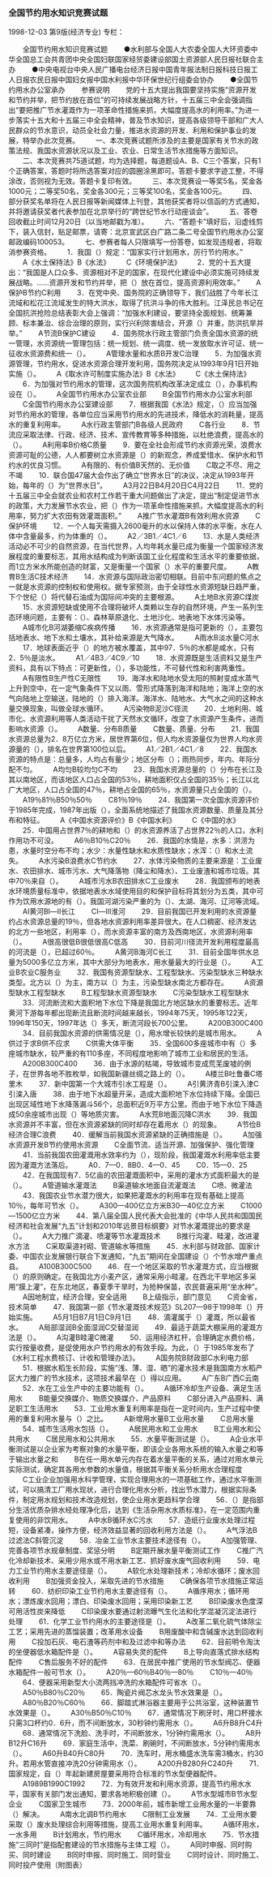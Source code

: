 ### 全国节约用水知识竞赛试题

1998-12-03
第9版(经济专业)
专栏：

　　全国节约用水知识竞赛试题
　　●水利部与全国人大农委全国人大环资委中华全国总工会共青团中央全国妇联国家经贸委建设部国土资源部人民日报社联合主办
　　●中央电视台中央人民广播电台经济日报中国青年报法制日报科技日报工人日报农民日报中国妇女报中国水利报中华环保世纪行组委会协办
　　●全国节约用水办公室承办
　　参赛说明
　　党的十五大提出我国要坚持实施“资源开发和节约并举，把节约放在首位”的可持续发展战略方针，十五届三中全会强调指出“要把推广节水灌溉作为一项革命性措施来抓，大幅度提高水的利用率。”为进一步落实十五大和十五届三中全会精神，普及节水知识，提高各级领导干部和广大人民群众的节水意识，动员全社会力量，推进水资源的开发、利用和保护事业的发展，特举办此次竞赛。
　　一、本次竞赛试题所涉及的主要是国家有关节水的政策法规、我国水资源状况以及工业、农业、日常生活节水措施等方面知识。
　　二、本次竞赛共75道试题，均为选择题，每道题设A、B、C三个答案，只有1个正确答案，答题时将所选答案对应的圆圈涂黑即可。答题卡要求字迹工整，不得涂改，否则视为无效。答题卡复印有效。
　　三、本次竞赛设一等奖5名，奖金各1000元；二等奖50名，奖金各300元；三等奖100名，奖金各100元。
　　四、部分获奖名单将在人民日报等新闻媒体上刊登，其他获奖者将以信函的方式通知，并将邀请获奖者代表参加在北京举行的“跨世纪节水行动座谈会”。
　　五、答卷回收截止时间12月20日（以当地邮戳为准）。
　　六、“答题卡”填好后，沿虚线剪下，装入信封，贴足邮票，请寄：北京宣武区白广路二条二号全国节约用水办公室邮政编码100053。
　　七、参赛者每人只限填写一份答卷，如发现违规者，将取消参赛资格。
　　1．我国（）规定：“国家实行计划用水，厉行节约用水。”
　　A《水土保持法》B《水法》
　　C《环境保护法》
　　2．党的十五大提出：“我国是人口众多、资源相对不足的国家，在现代化建设中必须实施可持续发展战略。……资源开发和节约并举，把（）放在首位，提高资源利用效率。”
　　A保护B节约C利用
　　3．在党中央、国务院的正确领导下，我们战胜了今年长江流域和松花江流域发生的特大洪水，取得了抗洪斗争的伟大胜利。江泽民总书记在全国抗洪抢险总结表彰大会上强调：“加强水利建设，要坚持全面规划、统筹兼顾、标本兼治、综合治理的原则，实行兴利除害结合，开源（）并重，防洪抗旱并举。”
　　A节流B保护C建设
　　4．国务院水行政主管部门负责全国水资源的统一管理，水资源统一管理包括：统一规划、统一调度、统一发放取水许可证、统一征收水资源费和统一（）。
　　A管理水量和水质B开发C治理
　　5．为加强水资源管理，节约用水，促进水资源合理开发利用，国务院决定从1993年9月1日开始实施（）。
　　A《取水许可制度实施办法》B《水法》
　　C《水土保持法》
　　6．为加强对节约用水的管理，这次国务院机构改革决定成立（），办事机构设在（）。
　　A全国节约用水办公室农业部
　　B全国节约用水办公室水利部
　　C全国节约用水办公室建设部
　　7．根据我国《水法》规定，（）应当加强对节约用水的管理，各单位应当采用节约用水的先进技术，降低水的消耗量，提高水的重复利用率。
　　A水行政主管部门B各级人民政府
　　C各行业
　　8．节流应采取法律、行政、经济、技术、宣传教育等多种措施，以杜绝浪费，提高水的（）。
　　A利用率B价格C质量
　　9．要在全社会形成节约水资源光荣，浪费水资源可耻的公德，人人都要树立水资源是（）的新观念，养成爱惜水、保护水和节约水的优良习惯。
　　A有限的、有价值B天然的、无价值
　　C取之不尽、用之不竭
　　10．联合国47届大会作出了确立“世界水日”的决议，决定从1993年开始，每年的（）为“世界水日”。
　　A3月22日B4月20日C4月22日
　　11．党的十五届三中全会就农业和农村工作若干重大问题做出了决定，提出“制定促进节水的政策，大力发展节水农业，把（）作为一项革命性措施来抓，大幅度提高水的利用率，努力扩大农田有效灌溉面积。”
　　A推广节水灌溉B有效利用水资源
　　C保护环境
　　12．一个人每天需摄入2600毫升的水以保持人体的水平衡，水在人体中含量最多，约为体重的（）。
　　A2／3B1／4C1／6
　　13．水是人类经济活动必不可少的自然资源，在当代世界，人均年耗水量已成为衡量一个国家经济发展程度的重要标志，其用水结构成为判断该国工业化程度和生活水平的重要依据，而1立方米水所能创造的财富，又是衡量一个国家（）水平的重要尺度。
　　A教育B生活C技术经济
　　14．水资源与国际政治密切相联。目前中东问题的焦点之一就是水资源的控制权和使用权。据专家预测，由于全球性水资源短缺日趋严重，下个世纪（）将代替石油成为国际间冲突的主要根源。
　　A土地B水资源C煤炭
　　15．水资源短缺或使用不合理将破坏人类赖以生存的自然环境，产生一系列生态环境问题，主要有：（）、森林草原退化、土地沙化、地表地下水体污染等。
　　A城市化B河湖萎缩C疾病传播
　　16．水资源通常是指可更新的（），主要包括地表水、地下水和土壤水，其补给来源是大气降水。
　　A雨水B淡水量C河水
　　17．地球表面近乎（）的地方被水覆盖，其中97．5％的水都是咸水，只有2．5％是淡水。
　　A1／4B3／4C9／10
　　18．水资源既是生活资料又是生产资料，具有以下特点：可更新性，（），多功能性，不可替代性和利害两重性。
　　A有限性B生产性C无限性
　　19．海洋水和陆地水受太阳的照射变成水蒸气上升到空中，在一定气象条件下又以雨、雪形式降落到海洋和陆地；海洋上空的水气向陆地上空输送，陆地的（）排入海洋。海洋水、陆地水、大气水之间的这种水量交换现象，叫做全球水循环。
　　A污染物B泥沙C径流
　　20．土地利用、城市化、水资源利用等人类活动干扰了天然水文循环，改变了水资源产生条件，进而影响水资源（）。
　　A数量、分布B质量
　　C数量、质量、分布
　　21．我国水资源总量为2．8万亿立方米，居世界第6位，但人均水资源量仅为世界人均水资源量的（），排名在世界第100位以后。
　　A1／2B1／4C1／8
　　22．我国水资源的特点是：总量多，人均占有量少；地区分布（）；雨热同步，年内、年际分配不匀。
　　A均匀B较均匀C不均
　　23．我国水资源总量的（）分布在长江及其以南地区，而该地区人口占全国的53％，耕地面积仅占全国的35％；长江以北广大地区，人口占全国的47％，耕地占全国的65％，水资源量只占全国的（）。
　　A19％81％B50％50％
　　C81％19％
　　24．我国第一次全国水资源评价于1985年完成，1987年出版（），全面系统地描述了我国水资源数量、质量及其分布和特征。
　　A《中国水资源评价》B《中国水利》
　　C《中国的水》
　　25．中国用占世界7％的耕地和（）的水资源养活了占世界22％的人口，水利作用功不可没。
　　A6％B10％C20％
　　26．我国的水情是，水多：洪涝为患，水量时空分布不均；水少：水量性缺水和水质性缺水；水浑：（）和水土流失。
　　A水污染B浪费水C节约水
　　27．水体污染物质的主要来源是：工业废水、农田排水、城市污水、大气降落物（降尘和降水）、工业废渣和城市垃圾。其中70％来自（）。
　　A城市污水B农田排水C工业废水
　　28．我国颁布的地表水环境质量标准中，依据地表水水域使用目的和保护目标将其划分为五类，其中可作为饮用水源地的有（）。我国河湖污染严重的为（）、太湖、海河、辽河等流域。
　　AⅠ黄河BⅠ—Ⅱ长江
　　CⅠ—Ⅲ淮河
　　29．目前我国已开发利用的水资源量约占水资源总量的19％，但各地水资源利用率差异很大。在人口稠密、经济发达的北方一些地区，利用率（），而水资源丰富的南方及西南地区，水资源利用率（）。
　　A很高很低B很低很高C低高
　　30．目前河川径流开发利用程度最高的河流是（），已超过60％。
　　A黄河B海河C长江
　　31．目前全国年供水总量为5000多亿立方米，其中大部分为地表水，用水量最大的行业是（）。
　　A工业B农业C服务业
　　32．我国有资源型缺水、工程型缺水、污染型缺水三种缺水类型。北方以（）为主，南方以（）为主，污染型缺水南北方都存在。
　　A资源型缺水工程型缺水
　　B工程型缺水资源型缺水
　　C污染型缺水工程型缺水
　　33．河流断流和大面积地下水位下降是我国北方地区缺水的重要标志。近年黄河下游每年都出现断流且断流时间越来越长，1994年75天，1995年122天，1996年150天，1997年达（）多天，断流河段长700公里。
　　A200B300C400
　　34．目前我国水资源的供需情况是（），用水增长较快的是城市用水。
　　A供过于求B供不应求
　　C供需大体平衡
　　35．全国600多座城市中有（）多座城市缺水，较严重的有110多座，不同程度地影响了城市工业和居民的生活。
　　A200B300C400
　　36．由于水源的枯竭，导致城市变成荒芜废墟的例子，在世界各地不胜枚举，如我国新疆丝绸之路上的（）。
　　A楼兰B吐鲁番C塔里木
　　37．新中国第一个大城市引水工程是（）。
　　A引黄济青B引滦入津C引滦入唐
　　38．由于地下水超量开采，造成大面积地下水位持续下降。全国已出现区域性地下水降落漏斗56个，总面积近9万平方公里。而由于地下水位下降造成50余座城市出现（）等地质灾害。
　　A水荒B地面沉降C洪水
　　39．我国水资源并不丰富，但在水资源紧缺的同时却存在着用水（）的现象。
　　A节俭B经济合理C浪费
　　40．缓解当前我国水资源紧缺的正确措施是（）。
　　A加强水资源开发B节约使用水资源
　　C全面节流、适当开源、加强保护、强化管理
　　41．当前我国农田灌溉用水效率约为（），现阶段，我国灌溉水利用率低主要因为灌溉方法落后。
　　A0．7—0．8B0．4—0．45
　　C0．15—0．25
　　42．在我国现有7．5亿亩的农田灌溉面积中，采用的灌水方式面积最大的是（）。
　　A管道输水灌溉法
　　B渠道输水地面自流灌溉法
　　C喷、微灌法
　　43．我国农业节水潜力很大，如果把灌溉水的利用率在现有基础上提高10％，每年可节水（）。
　　A300—400亿立方米B30—40亿立方米
　　C1000—1500亿立方米
　　44．第八届全国人民代表大会批准的《中华人民共和国国民经济和社会发展“九五”计划和2010年远景目标纲要》对节水灌溉提出的要求是（）。
　　A大力推广滴灌、喷灌等节水灌溉技术
　　B推行沟灌、畦灌，改进灌水方法
　　C采取渠道衬砌、管道输水等措施
　　45．水利部与财政部、国家计委、中国农业发展银行联合下发通知，“九五”期间在全国建设（）个节水增产重点县。
　　A100B300C500
　　46．在一个地区采取的节水灌溉方式，应当根据（）的原则确定。在我国北方小麦产区，通常采用小畦灌。在西北干旱地区多采用“膜上灌”，在东北地区，春夏季干旱时，为抢种保苗，农民普遍采用“坐水种”。
　　A因地制宜，经济合理，安全适用
　　B上级指示，部门意见
　　C资金省，技术简单
　　47．我国第一部《节水灌溉技术规范》SL207—98于1998年（）开始实施。
　　A5月1日B7月1日C9月1日
　　48．滴灌属于（）灌溉，所以最省水。
　　A局部湿润B全面湿润C交替湿润
　　49．最适于蔬菜大棚采用的灌溉方法是（）。
　　A沟灌B畦灌C微灌
　　50．运用经济杠杆，合理确定水费价格，实行按量收费，是促使用水户节约用水的有效手段。为此，（）于1985年发布了《水利工程水费核订、计收和管理办法》。
　　A国务院B财政部C水利电力部
　　51．根据水稻生长阶段，实施“浅、薄、湿、晒”的灌水技术是我国南方水稻产区大力推广的节水技术，这项技术最早在（）得以应用。
　　A广东B广西C云南
　　52．水在工业生产中的主要功能有（）。
　　A循环冷却生产设备、满足生活用水
　　B能量交换媒介、物质交换媒介、产品原料
　　C部分进入产品原料、满足职工生活用水
　　53．工业用水重复利用率是指在一定时间内，生产过程中使用的重复利用水量与（）之比。
　　A新增用水量B工业用水量
　　C总用水量
　　54．城市生活用水包括（）。
　　A居民用水和工业用水
　　B工业用水和公共用水
　　C居民用水和公共用水
　　55．水量平衡测试是（）。
　　A企业水平衡测试是以企业家为考察对象的水量平衡，即该企业各用水系统的输入水量之和等于输出水量之和
　　B在任一用水单元内存在着水量平衡的关系，通过对用水单元实际测试，确定其各用水参数的水量值，根据其平衡关系分析用水合理程度
　　C工业企业加强用水科学管理，实现合理用水的一项基础工作，通过水平衡测试，可以搞清工厂用水现状，进行合理化用水分析，找出节水潜力，根据实际条件，制定用水规划和技术改造规划，使企业用水更趋科学合理
　　56．（）是指部分生活优质杂排水经处理净化后，达到《生活杂用水水质标准》，在一定范围内重复使用的非饮用水。
　　A中水B循环水C污水
　　57．造纸行业废水处理过程短，设备紧凑，操作方便，经济效益显著的回收利用方法是（）。
　　A气浮法B过滤法C斜管沉淀
　　58．冶金工业节水主要技术途径有（）。
　　A加强管理、完善各项节水规章制度、奖惩分明
　　B定期开展水量平衡测试工作
　　C推广汽化冷却新技术、采用少用水或不用水新工艺、抓好废水废气回收利用
　　59．电力工业节约用水主要途径是（）。
　　A软化水处理新技术；冷却水循环；废水回收利用
　　B加强资金投入，采取先进的节水措施
　　C确保各项节水措施正常运转
　　60．纺织印染工业节约用水主要途径有（）。
　　A循序用水；循环用水；漂炼废水回用；漂白、印染废水回用；采用印染新工艺
　　B印染废水色度深可用活性炭来降低
　　C印染废水要通过射流曝气生化法和化学混凝沉淀法进行处理
　　61．化学工业节约用水的主要途径是（）。
　　A改革二氧化硫气体除尘工艺；采用先进的蒸馏装置；改革用水设备
　　B用废酸中和含碱废水达到回收利用
　　C投加石灰、电石渣等药剂中和及过滤中和等办法
　　62．目前明令淘汰的坐便器低水箱配件是（）。
　　A容易失灵的配件
　　B上导向直落式排水结构配件
　　C售后服务不好的配件
　　63．在居民中推广使用的节水型阀芯、便器水箱配件一般可节水（）。
　　A20％—60％B40％—80％
　　C10％—40％
　　64．便器采用新型大小流两挡冲洗的水箱配件可省水（）。
　　A50％B80％C20％
　　65．陶瓷片阀芯水龙头节水效果是（）。
　　A80％B20％C60％
　　66．脚踏式淋浴器主要用于公共浴室，这种装置节水效果是（）。
　　A30％B50％C10％
　　67．通常情况下刷牙时，用口杯接水只需3口杯约0．6升，而不间断放水，30秒钟约需用水（）。
　　A6升B8升C4升
　　68．通常情况下洗脸、洗手时，不间断放水，1分钟约需用水（）。
　　A8升B12升C16升
　　69．家庭生活中，洗菜、刷碗时，不间断放水，5分钟约需用水（）。
　　A60升B40升C80升
　　70．洗车时，用水桶盛水洗车需3桶水，约30升。若用水管直接冲洗20分钟需用水（）。
　　A200升B280升C240升
　　71．国家规定，自（）年起新建房屋要采用符合标准的节水型便器配件。
　　A1989B1990C1992
　　72．为有效开发和利用水资源，提高节约用水水平，国家有关部门发出通知，要求各地积极创建（）。
　　A节水型城市B节水型企业
　　C国家卫生城市
　　73．2000年前，城市新增工业用水量的一半要靠（）解决。
　　A南水北调B节约用水
　　C限制工业发展
　　74．工业用水要采取（）废水处理综合利用等措施，提高工业用水重复利用率。
　　A循环用水，一水多用
　　B计划用水，节约用水
　　C循环用水，冷却用水
　　75．节水措施“三同时”是指配套建设的节水措施与主体工程（）。
　　A同时申报、同时购买、同时建设
　　B同时申报、同时施工、同时营业
　　C同时设计、同时施工、同时投产使用（附图表）
